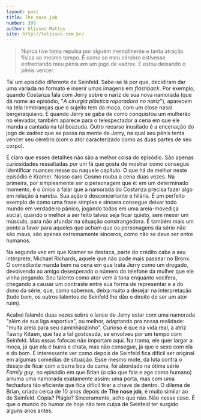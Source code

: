 ```yaml
---
layout: post
title: The nose job
number: 309
author: Ulisses Mattos
site: http://tolisses.com.br/
---
```


> Nunca tive tanta repulsa por alguém mentalmente e tanta atração física ao mesmo tempo. É como se meu cérebro estivesse enfrentando meu pênis em um jogo de xadrex. E estou deixando o pênis vencer.

Taí um episódio diferente de Seinfeld. Sabe-se lá por que, decidiram dar uma variada no formato e inserir umas imagens em *flashback*. Por exemplo, quando Costanza fala com Jerry sobre o nariz de sua nova namorada (que dá nome ao episódio, "*A cirurgia plástica reparadora no nariz*"), aparecem na tela lembranças que o sujeito tem da moça, com um close nasal bergeraquiano. E quando Jerry se gaba de como conquistou um mulherão no elevador, também aparece para o telespectador a cena em que ele manda a cantada na tal boazuda. Outro recurso inusitado é a encenação do jogo de xadrez que se passa na mente de Jerry, na qual seu pênis tenta vencer seu cérebro (com o ator caracterizado como as duas partes de seu corpo).

É claro que esses detalhes não são a melhor coisa do episódio. São apenas curiosidades ressaltadas por um fã que gosta de mostrar como consegue identificar nuances nesse ou naquele capítulo. O que há de melhor neste episódio é Kramer. Nosso caro Cosmo rouba a cena duas vezes. Na primeira, por simplesmente ser o personagem que é: em um determinado momento, é o único a falar que a namorada do Costanza precisa fazer algo em relação à nareba. Sua ação é desconcertante e hilária. É um perfeito exemplo de como uma frase simples e sincera consegue deixar todo mundo em verdadeiro pânico, jogando todos em uma areia-movediça social, quando o melhor a ser feito talvez seja ficar quieto, sem mexer um músculo, para não afundar na situação constrangedora. É também mais um ponto a favor para aqueles que acham que os personagens da série não são maus, são apenas extremamente sinceros, como não se deve ser entre humanos.

Na segunda vez em que Kramer se destaca, parte do crédito cabe a seu intérprete, Michael Richards, aquele que não pode mais passear no Bronx. O comediante manda bem na cena em que trata Jerry como um drogado, devolvendo ao amigo desesperado o número do telefone da mulher que ele vinha pegando. Seu talento como ator vem à tona enquanto vocifera, chegando a causar um contraste entre sua forma de representar e a do dono da série, que, como sabemos, deixa muito a desejar na interpretação (tudo bem, os outros talentos de Seinfeld lhe dão o direito de ser um ator ruim).

Acabei falando duas vezes sobre o lance de Jerry estar com uma namorada "além de sua liga esportiva", ou melhor, adaptando pra nossa realidade: "muita areia para seu caminhãozinho". Curioso é que na vida real, a atriz Tawny Kitaen, que faz a tal gostosuda, se envolveu por um tempo com Seinfeld. Mas essas fofocas não importam aqui. Na trama, ele quer largar a moça, já que ela é burra e chata, mas não consegue, já que o sexo com ela é do bom. É interessante ver como depois de Seinfeld fica difícil ser original em algumas comédias de situação. Esse mesmo mote, da luta contra o desejo de ficar com a burra boa de cama, foi abordado na ótima série *Family guy*, no episódio em que Brian (o cão que fala e age como humano) arruma uma namorada exatamente assim: uma porta, mas com uma fechadura tão eficiente que fica difícil tirar a chave de dentro. O dilema de Brian, criado cerca de 10 anos depois de **The nose job**, é muito similar ao de Seinfeld. Cópia? Plágio? Sinceramente, acho que não. Não nesse caso. É que o mundo do humor de hoje não tem culpa de Seinfeld ter surgido alguns anos antes.